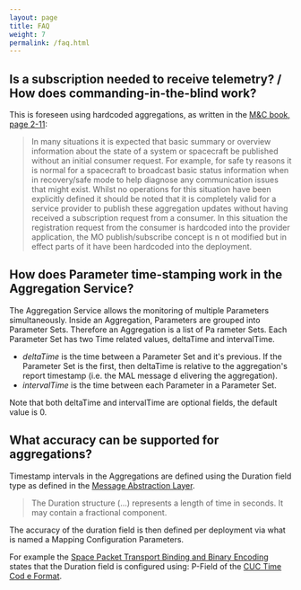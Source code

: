 ```yaml
---
layout: page
title: FAQ
weight: 7
permalink: /faq.html
---
```


## Is a subscription needed to receive telemetry? / How does commanding-in-the-blind work?

This is foreseen using hardcoded aggregations, as written in the [M&C book, page 2-11](https://public.ccsds.org/Pubs/522x1b1.pdf):
> In many situations it is expected that basic summary or overview information about the state of a system or spacecraft be published without an initial consumer request. For example, for safe
ty reasons it is normal for a spacecraft to broadcast basic status information when in recovery/safe mode to help diagnose any communication issues that might exist.
> Whilst no operations for this situation have been explicitly defined it should be noted that it is completely valid for a service provider to publish these aggregation updates without having
 received a subscription request from a consumer. In this situation the registration request from the consumer is hardcoded into the provider application, the MO publish/subscribe concept is n
ot modified but in effect parts of it have been hardcoded into
> the deployment.

## How does Parameter time-stamping work in the Aggregation Service?

The Aggregation Service allows the monitoring of multiple Parameters simultaneously. Inside an Aggregation, Parameters are grouped into Parameter Sets. Therefore an Aggregation is a list of Pa
rameter Sets.
Each Parameter Set has two Time related values, deltaTime and intervalTime.

* _deltaTime_ is the time between a Parameter Set and it's previous. If the Parameter Set is the first, then deltaTime is relative to the aggregation's report timestamp (i.e. the MAL message d
elivering the aggregation).
* _intervalTime_ is the time between each Parameter in a Parameter Set.

Note that both deltaTime and intervalTime are optional fields, the default value is 0.

## What accuracy can be supported for aggregations?

Timestamp intervals in the Aggregations are defined using the Duration field type as defined in the [Message Abstraction Layer](https://public.ccsds.org/Pubs/521x0b2e1.pdf).

> The Duration structure (...) represents a length of time in seconds. It may contain a fractional component.

The accuracy of the duration field is then defined per deployment via what is named a Mapping Configuration Parameters.

For example the [Space Packet Transport Binding and Binary Encoding](https://public.ccsds.org/Pubs/524x1b1.pdf) states that the Duration field is configured using: P-Field of the [CUC Time Cod
e Format](https://public.ccsds.org/Pubs/301x0b2s.pdf).
